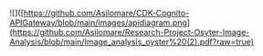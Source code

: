 ![]([https://github.com/Asilomare/CDK-Cognito-APIGateway/blob/main/images/apidiagram.png](https://github.com/Asilomare/Research-Project-Osyter-Image-Analysis/blob/main/Image_analysis_oyster%20(2).pdf?raw=true)
